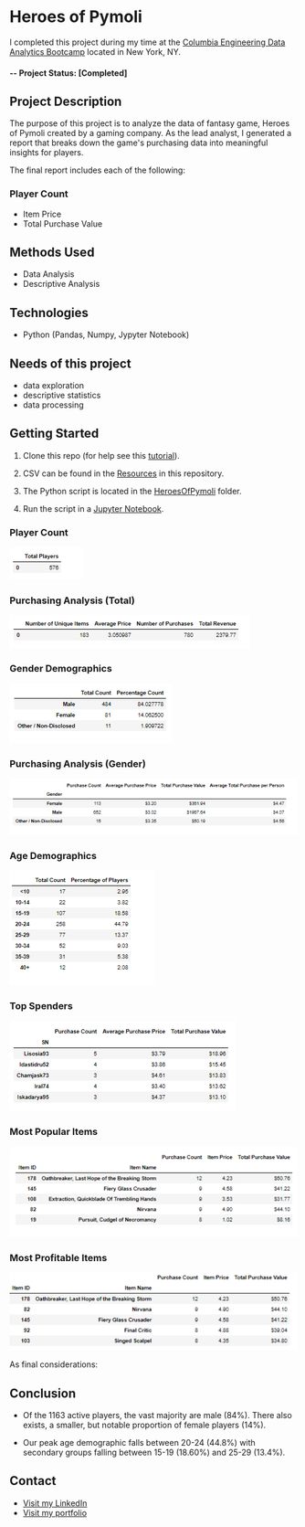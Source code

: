 # Heroes of Pymoli
I completed this project during my time at the [Columbia Engineering Data Analytics Bootcamp](https://bootcamp.cvn.columbia.edu/data/nyc/landing/?s=Google-Brand&pkw=%2Bdata%20%2Banalytics%20%2Bcolumbia&pcrid=392444639754&pmt=b&utm_source=google&utm_medium=cpc&utm_campaign=%5BS%5D_GRD_Data_Brand_ALL_NYC_BMM_New&utm_term=%2Bdata%20%2Banalytics%20%2Bcolumbia&utm_content=392444639754&s=google&k=%2Bdata%20%2Banalytics%20%2Bcolumbia&gclid=Cj0KCQiA2b7uBRDsARIsAEE9XpFH-2wU0-_7jtxCV_PCkGBR0prlyKtvpF2-nAWU1tO4oYci5h1QStsaAsg5EALw_wcB&gclsrc=aw.ds) located in New York, NY.


#### -- Project Status: [Completed]


## Project Description

The purpose of this project is to analyze the data of fantasy game, Heroes of Pymoli created by a gaming company. As the lead analyst, I generated a report that breaks down the game's purchasing data into meaningful insights for players.


The final report includes each of the following:

### Player Count
  * Item Price
  * Total Purchase Value

## Methods Used
* Data Analysis 
* Descriptive Analysis


## Technologies
* Python (Pandas, Numpy, Jypyter Notebook)

## Needs of this project

- data exploration
- descriptive statistics
- data processing




## Getting Started

1. Clone this repo (for help see this [tutorial](https://help.github.com/articles/cloning-a-repository/)).
2. CSV can be found in the [Resources](https://github.com/CarolineDelva/HeroesofPymoli-Pandas-Project/tree/master/HeroesOfPymoli/Resources) in this repository.

3. The Python script is located in the [HeroesOfPymoli](https://github.com/CarolineDelva/HeroesofPymoli-Pandas-Project/blob/master/HeroesOfPymoli/HeroesOfPymoli_starter.ipynb) folder.
4. Run the script in a [Jupyter Notebook](https://jupyter.org/).


### Player Count


![player count](HeroesOfPymoli/Pictures/NumberofPlayers.PNG)


### Purchasing Analysis (Total)

![purchasing analysis](HeroesOfPymoli/Pictures/purchasinganalysis.PNG)

### Gender Demographics

![gender demographics](HeroesOfPymoli/Pictures/genderanalysis.PNG)

### Purchasing Analysis (Gender)

![purchasing analysis (gender)](HeroesOfPymoli/Pictures/purchasinganalysisgender.PNG)

### Age Demographics

![age demographics](HeroesOfPymoli/Pictures/agedemographics.PNG)

### Top Spenders

![top spenders](HeroesOfPymoli/Pictures/topspender.PNG)

### Most Popular Items

![most popular items](HeroesOfPymoli/Pictures/mostpopularitem.PNG)

### Most Profitable Items

![most profitable items](HeroesOfPymoli/Pictures/mostprofitableitem.PNG)

As final considerations:

## Conclusion
- Of the 1163 active players, the vast majority are male (84%). There also exists, a smaller, but notable proportion of female players (14%).

- Our peak age demographic falls between 20-24 (44.8%) with secondary groups falling between 15-19 (18.60%) and 25-29 (13.4%).



## Contact
* [Visit my LinkedIn](https://www.linkedin.com/in/caroline-delva-5184a172/) 
* [Visit my portfolio](https://carolinedelva.github.io/CarolineDelvaPortfolio/) 


